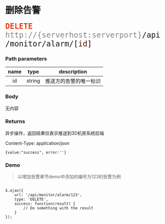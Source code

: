 # 删除告警

<font face="Droid Sans Mono,monospace" size="5">
<font color="#ed3b00"><b>DELETE</b></font> <font color="#888">http://{serverhost:serverport}</font>/api/monitor/alarm/[<font color="#571800">id</font>]
</font>


### Path parameters
name | type | description
:-----:|:------:|:------------:
id   |string|推送方的告警的唯一标识

### Body
无内容


### Returns
异步操作，返回结果仅表示推送到3D机房系统后端

Content-Type: application/json

```
{value:"success", error:''}
```

### Demo
>以增加告警章节demo中添加的编号为123的告警为例

```

$.ajax({
    url: '/api/monitor/alarm/123',
    type: 'DELETE',
    success: function(result) {
        // Do something with the result
    }
});
```